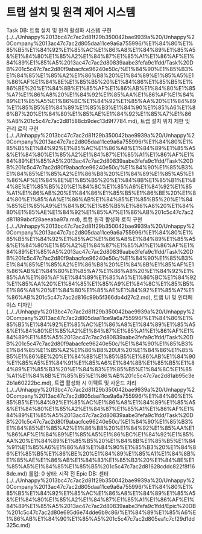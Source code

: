 # 트랩 설치 및 원격 제어 시스템

Task DB: 트랩 설치 및 원격 활성화 시스템 구현 (../../Unhappy%2013bc47c7ac2d81f29b350042bae9939a%20/Unhappy%20Company%2013ac47c7ac2d805daa11ce9a6a755996/%E1%84%80%E1%85%B5%E1%84%92%E1%85%AC%E1%86%A8%E1%84%89%E1%85%A5&%E1%84%80%E1%85%A2%E1%84%87%E1%85%A1%E1%86%AF%E1%84%89%E1%85%A5%2013ac47c7ac2d80839aabe3fefa9c1fdd/Task%20DB%201c5c47c7ac2d80f9abacfce96240e50c/%E1%84%90%E1%85%B3%E1%84%85%E1%85%A2%E1%86%B8%20%E1%84%89%E1%85%A5%E1%86%AF%E1%84%8E%E1%85%B5%20%E1%84%86%E1%85%B5%E1%86%BE%20%E1%84%8B%E1%85%AF%E1%86%AB%E1%84%80%E1%85%A7%E1%86%A8%20%E1%84%92%E1%85%AA%E1%86%AF%E1%84%89%E1%85%A5%E1%86%BC%E1%84%92%E1%85%AA%20%E1%84%89%E1%85%B5%E1%84%89%E1%85%B3%E1%84%90%E1%85%A6%E1%86%B7%20%E1%84%80%E1%85%AE%E1%84%92%E1%85%A7%E1%86%AB%201c5c47c7ac2d81588cb9dec13d9f7784.md), 트랩 설치 위치 제한 및 관리 로직 구현 (../../Unhappy%2013bc47c7ac2d81f29b350042bae9939a%20/Unhappy%20Company%2013ac47c7ac2d805daa11ce9a6a755996/%E1%84%80%E1%85%B5%E1%84%92%E1%85%AC%E1%86%A8%E1%84%89%E1%85%A5&%E1%84%80%E1%85%A2%E1%84%87%E1%85%A1%E1%86%AF%E1%84%89%E1%85%A5%2013ac47c7ac2d80839aabe3fefa9c1fdd/Task%20DB%201c5c47c7ac2d80f9abacfce96240e50c/%E1%84%90%E1%85%B3%E1%84%85%E1%85%A2%E1%86%B8%20%E1%84%89%E1%85%A5%E1%86%AF%E1%84%8E%E1%85%B5%20%E1%84%8B%E1%85%B1%E1%84%8E%E1%85%B5%20%E1%84%8C%E1%85%A6%E1%84%92%E1%85%A1%E1%86%AB%20%E1%84%86%E1%85%B5%E1%86%BE%20%E1%84%80%E1%85%AA%E1%86%AB%E1%84%85%E1%85%B5%20%E1%84%85%E1%85%A9%E1%84%8C%E1%85%B5%E1%86%A8%20%E1%84%80%E1%85%AE%E1%84%92%E1%85%A7%E1%86%AB%201c5c47c7ac2d81189abcf28aeeaba97a.md), 트랩 원격 활성화 로직 구현 (../../Unhappy%2013bc47c7ac2d81f29b350042bae9939a%20/Unhappy%20Company%2013ac47c7ac2d805daa11ce9a6a755996/%E1%84%80%E1%85%B5%E1%84%92%E1%85%AC%E1%86%A8%E1%84%89%E1%85%A5&%E1%84%80%E1%85%A2%E1%84%87%E1%85%A1%E1%86%AF%E1%84%89%E1%85%A5%2013ac47c7ac2d80839aabe3fefa9c1fdd/Task%20DB%201c5c47c7ac2d80f9abacfce96240e50c/%E1%84%90%E1%85%B3%E1%84%85%E1%85%A2%E1%86%B8%20%E1%84%8B%E1%85%AF%E1%86%AB%E1%84%80%E1%85%A7%E1%86%A8%20%E1%84%92%E1%85%AA%E1%86%AF%E1%84%89%E1%85%A5%E1%86%BC%E1%84%92%E1%85%AA%20%E1%84%85%E1%85%A9%E1%84%8C%E1%85%B5%E1%86%A8%20%E1%84%80%E1%85%AE%E1%84%92%E1%85%A7%E1%86%AB%201c5c47c7ac2d816c99b5f366db4d27c2.md), 트랩 UI 및 인터페이스 디자인 (../../Unhappy%2013bc47c7ac2d81f29b350042bae9939a%20/Unhappy%20Company%2013ac47c7ac2d805daa11ce9a6a755996/%E1%84%80%E1%85%B5%E1%84%92%E1%85%AC%E1%86%A8%E1%84%89%E1%85%A5&%E1%84%80%E1%85%A2%E1%84%87%E1%85%A1%E1%86%AF%E1%84%89%E1%85%A5%2013ac47c7ac2d80839aabe3fefa9c1fdd/Task%20DB%201c5c47c7ac2d80f9abacfce96240e50c/%E1%84%90%E1%85%B3%E1%84%85%E1%85%A2%E1%86%B8%20UI%20%E1%84%86%E1%85%B5%E1%86%BE%20%E1%84%8B%E1%85%B5%E1%86%AB%E1%84%90%E1%85%A5%E1%84%91%E1%85%A6%E1%84%8B%E1%85%B5%E1%84%89%E1%85%B3%20%E1%84%83%E1%85%B5%E1%84%8C%E1%85%A1%E1%84%8B%E1%85%B5%E1%86%AB%201c5c47c7ac2d81ab95c3e2b1a60222bc.md), 트랩 활성화 시 이펙트 및 사운드 처리 (../../Unhappy%2013bc47c7ac2d81f29b350042bae9939a%20/Unhappy%20Company%2013ac47c7ac2d805daa11ce9a6a755996/%E1%84%80%E1%85%B5%E1%84%92%E1%85%AC%E1%86%A8%E1%84%89%E1%85%A5&%E1%84%80%E1%85%A2%E1%84%87%E1%85%A1%E1%86%AF%E1%84%89%E1%85%A5%2013ac47c7ac2d80839aabe3fefa9c1fdd/Task%20DB%201c5c47c7ac2d80f9abacfce96240e50c/%E1%84%90%E1%85%B3%E1%84%85%E1%85%A2%E1%86%B8%20%E1%84%92%E1%85%AA%E1%86%AF%E1%84%89%E1%85%A5%E1%86%BC%E1%84%92%E1%85%AA%20%E1%84%89%E1%85%B5%20%E1%84%8B%E1%85%B5%E1%84%91%E1%85%A6%E1%86%A8%E1%84%90%E1%85%B3%20%E1%84%86%E1%85%B5%E1%86%BE%20%E1%84%89%E1%85%A1%E1%84%8B%E1%85%AE%E1%86%AB%E1%84%83%E1%85%B3%20%E1%84%8E%E1%85%A5%E1%84%85%E1%85%B5%201c5c47c7ac2d81628cddc822f8f168de.md)
롤업: 0
상태: 시작 전
Epic DB: 센터 (../../Unhappy%2013bc47c7ac2d81f29b350042bae9939a%20/Unhappy%20Company%2013ac47c7ac2d805daa11ce9a6a755996/%E1%84%80%E1%85%B5%E1%84%92%E1%85%AC%E1%86%A8%E1%84%89%E1%85%A5&%E1%84%80%E1%85%A2%E1%84%87%E1%85%A1%E1%86%AF%E1%84%89%E1%85%A5%2013ac47c7ac2d80839aabe3fefa9c1fdd/Epic%20DB%201c5c47c7ac2d80e695d6e74dde6b9c86/%E1%84%89%E1%85%A6%E1%86%AB%E1%84%90%E1%85%A5%201c5c47c7ac2d805ea1c7cf29d1dd325c.md)
